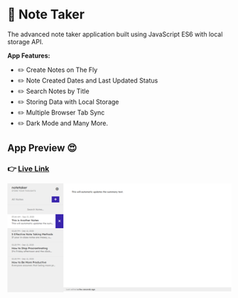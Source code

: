 # 📝 Note Taker

The advanced note taker application built using JavaScript ES6 with local storage API.

**App Features:**

- ✏️ Create Notes on The Fly
- ✏️ Note Created Dates and Last Updated Status
- ✏️ Search Notes by Title
- ✏️ Storing Data with Local Storage
- ✏️ Multiple Browser Tab Sync
- ✏️ Dark Mode and Many More.

## App Preview 😍

### 👉 [Live Link](https://notetakerjs.netlify.app/)

![App Preview](screenshot.gif)
